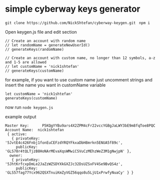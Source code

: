 # simple cyberway keys generator

`git clone https://github.com/NickShtefan/cyberway-keygen.git
`
`npm i
`

Open keygen.js file and edit section 

```
// Create an account with random name
// let randomName = generateNewUserId()
// generateKeys(randomName)

// Create an account with custom name, no longer than 12 symbols, a-z and 1-5 are allowed
// let customName = 'nick1shtefan'
// generateKeys(customName) 
```

for example, if you want to use custom name just uncomment strings and insert the name you want in customName variable  

```
let customName = 'nick1shtefan'
generateKeys(customName) 
```

now run 
`node keygen.js`

example output 

```
Master Key:      P5KQgYYBu9ars4X2ZPM4cFr22vccYGBgJaLWY3bE9m8fqToe8PQC
Account Name:  nick1shtefan 
 { active:
   { privateKey: '5JvtE4c426Fnbj1fonEuCEFzdYRQYFkxaDbH8mrkn5ENUA5f89c',
     publicKey: 'GLS78r4tQLTjzB8HoNArMEvaXqsWMwiCSVuCzMEhzWeZ3M1gNwjpN' },
  owner:
   { privateKey: '5JhtKrfcxpDmLe2JaZzWZSDYXkGXZJc32DsUZSxFV4Se9BvQS4z',
     publicKey: 'GLS57fag77Ycx962QSXTnuiKmZyVGZ56qqo8u5LjU1xPrwfyNuaCy' } }
```

